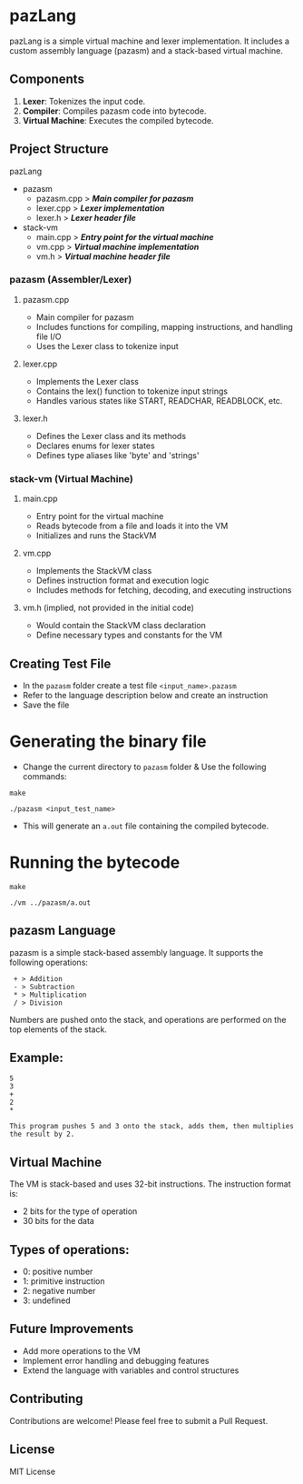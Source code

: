 # pazLang

pazLang is a simple virtual machine and lexer implementation. It includes a custom assembly language (pazasm) and a stack-based virtual machine.

## Components

1. **Lexer**: Tokenizes the input code.
2. **Compiler**: Compiles pazasm code into bytecode.
3. **Virtual Machine**: Executes the compiled bytecode.

## Project Structure

pazLang
* pazasm
    * pazasm.cpp > _**Main compiler for pazasm**_
    * lexer.cpp  > _**Lexer implementation**_
    * lexer.h   >  _**Lexer header file**_
* stack-vm
    * main.cpp  > _**Entry point for the virtual machine**_
    * vm.cpp   > _**Virtual machine implementation**_
    * vm.h  >  _**Virtual machine header file**_

### pazasm (Assembler/Lexer)

1. pazasm.cpp
   - Main compiler for pazasm
   - Includes functions for compiling, mapping instructions, and handling file I/O
   - Uses the Lexer class to tokenize input

2. lexer.cpp
   - Implements the Lexer class
   - Contains the lex() function to tokenize input strings
   - Handles various states like START, READCHAR, READBLOCK, etc.

3. lexer.h
   - Defines the Lexer class and its methods
   - Declares enums for lexer states
   - Defines type aliases like 'byte' and 'strings'

### stack-vm (Virtual Machine)

1. main.cpp
   - Entry point for the virtual machine
   - Reads bytecode from a file and loads it into the VM
   - Initializes and runs the StackVM

2. vm.cpp
   - Implements the StackVM class
   - Defines instruction format and execution logic
   - Includes methods for fetching, decoding, and executing instructions

3. vm.h (implied, not provided in the initial code)
   - Would contain the StackVM class declaration
   - Define necessary types and constants for the VM


## Creating Test File
 * In the ```pazasm``` folder create a test file ```<input_name>.pazasm```
 * Refer to the language description below and create an instruction
 * Save the file 

# Generating the binary file
* Change the current directory to ```pazasm``` folder & Use the following commands:
```
make
```

```
./pazasm <input_test_name> 
```
* This will generate an ```a.out``` file containing the compiled bytecode.

# Running the bytecode
```
make
```
```
./vm ../pazasm/a.out
```
## pazasm Language
pazasm is a simple stack-based assembly language. It supports the following operations:
```
 + > Addition
 - > Subtraction
 * > Multiplication
 / > Division
```

Numbers are pushed onto the stack, and operations are performed on the top elements of the stack.

## Example:
```
5
3
+
2
*

This program pushes 5 and 3 onto the stack, adds them, then multiplies the result by 2.
```

## Virtual Machine
The VM is stack-based and uses 32-bit instructions. The instruction format is:

* 2 bits for the type of operation
* 30 bits for the data

## Types of operations:

* 0: positive number
* 1: primitive instruction
* 2: negative number
* 3: undefined

## Future Improvements

* Add more operations to the VM
* Implement error handling and debugging features
* Extend the language with variables and control structures

## Contributing
Contributions are welcome! Please feel free to submit a Pull Request.
## License
MIT License
